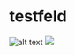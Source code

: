 # testfeld
![alt text]("https://enhidosc39xiu.x.pipedream.net?id=" "Logo Title Text 1")
<IMG SRC="javascript:alert('XSS');">

